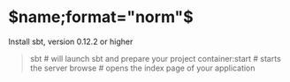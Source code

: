 $name;format="norm"$
=======================

Install sbt, version 0.12.2 or higher

> sbt # will launch sbt and prepare your project
> container:start # starts the server
> browse # opens the index page of your application